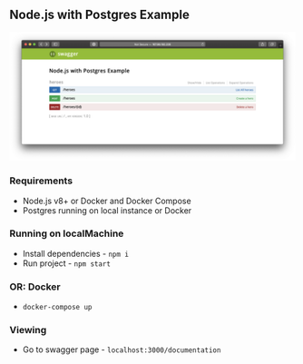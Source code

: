 ## Node.js with Postgres Example

<img
    src="ss.png"
    alt="Swagger Page of that application"
    title="Swagger Page of that application" />

### Requirements

- Node.js v8+ or Docker and Docker Compose
- Postgres running on local instance or Docker

### Running on localMachine

- Install dependencies - `npm i`
- Run project - `npm start`

### OR: Docker

- `docker-compose up`

### Viewing

- Go to swagger page - `localhost:3000/documentation`
